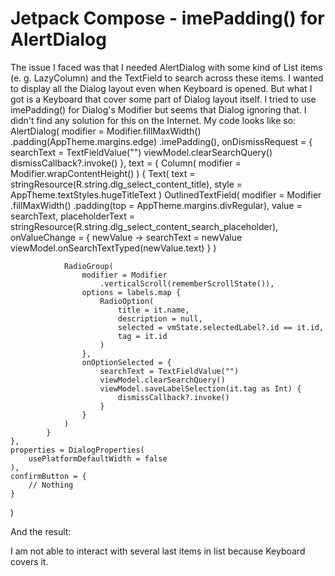
# Jetpack Compose - imePadding() for AlertDialog

The issue I faced was that I needed AlertDialog with some kind of List items (e. g. LazyColumn) and the TextField to search across these items. I wanted to display all the Dialog layout even when Keyboard is opened. But what I got is a Keyboard that cover some part of Dialog layout itself. I tried to use imePadding() for Dialog's Modifier but seems that Dialog ignoring that. I didn't find any solution for this on the Internet.
My code looks like so:
AlertDialog(
    modifier = Modifier.fillMaxWidth()
        .padding(AppTheme.margins.edge)
        .imePadding(),
    onDismissRequest = {
        searchText = TextFieldValue("")
        viewModel.clearSearchQuery()
        dismissCallback?.invoke()
    },
    text = {
           Column(
                modifier = Modifier.wrapContentHeight()
            ) {
                Text(
                    text = stringResource(R.string.dlg_select_content_title),
                    style = AppTheme.textStyles.hugeTitleText
                )
                OutlinedTextField(
                    modifier = Modifier
                        .fillMaxWidth()
                        .padding(top = AppTheme.margins.divRegular),
                    value = searchText,
                    placeholderText = stringResource(R.string.dlg_select_content_search_placeholder),
                    onValueChange = { newValue ->
                        searchText = newValue
                        viewModel.onSearchTextTyped(newValue.text)
                    }
                )

                RadioGroup(
                    modifier = Modifier
                        .verticalScroll(rememberScrollState()),
                    options = labels.map {
                        RadioOption(
                            title = it.name,
                            description = null,
                            selected = vmState.selectedLabel?.id == it.id,
                            tag = it.id
                        )
                    },
                    onOptionSelected = {
                        searchText = TextFieldValue("")
                        viewModel.clearSearchQuery()
                        viewModel.saveLabelSelection(it.tag as Int) {
                            dismissCallback?.invoke()
                        }
                    }
                )
            }
    },
    properties = DialogProperties(
        usePlatformDefaultWidth = false
    ),
    confirmButton = {
        // Nothing
    }
)

And the result:

I am not able to interact with several last items in list because Keyboard covers it.

        